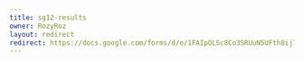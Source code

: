 ```yaml
---
title: sg12-results
owner: RozyRoz
layout: redirect
redirect: https://docs.google.com/forms/d/e/1FAIpQLSc8Co3SRUuN5UFth8ij7JqpBBzCffYFX1d3gdEFIQrRz2ZS9A/viewform
---
```

